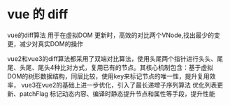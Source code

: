 # vue 的 diff

vue的diff算法 用于在虚拟DOM 更新时，高效的对比两个VNode,找出最少的变更，减少对真实DOM的操作

vue2和vue3的diff算法都采用了双端对比算法，使用头尾两个指针进行头头、尾尾、头尾、尾头4种比对方式，复用已有的节点。其核心机制包含：基于虚拟DOM的树形数据结构，同层比较，使用key来标记节点的唯一性，提升复用效率， vue3在vue2的基础上进一步优化，引入了最长递增子序列算法 优化列表更新、patchFlag 标记动态内容、编译时静态提升节点和属性等手段，提升性能

